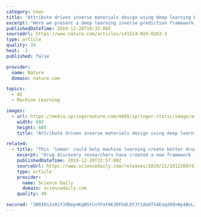 ```yaml
---
category: news
title: "Attribute driven inverse materials design using deep learning Bayesian framework"
excerpt: "Here we present a deep learning inverse prediction framework, Structure Learning for Attribute-driven Materials Design Using Novel Conditional Sampling (SLAMDUNCS), for efficient and accurate prediction of molecules exhibiting target properties. We apply this framework to the computational design of organic molecules for three applications ..."
publishedDateTime: 2019-12-20T10:32:00Z
sourceUrl: https://www.nature.com/articles/s41524-019-0263-3
type: article
quality: 34
heat: -1
published: false

provider:
  name: Nature
  domain: nature.com

topics:
  - AI
  - Machine Learning

images:
  - url: https://media.springernature.com/m685/springer-static/image/art%3A10.1038%2Fs41524-019-0263-3/MediaObjects/41524_2019_263_Fig1_HTML.png
    width: 602
    height: 685
    title: "Attribute driven inverse materials design using deep learning Bayesian framework"

related:
  - title: "This 'lemon' could help machine learning create better drugs"
    excerpt: "Drug discovery researchers have created a new framework for mining data for training machine learning models. One of the challenges in using machine learning for drug development is to create a process for the computer to extract needed information from a pool of data points. Drug scientists must pull biological data and train the software to ..."
    publishedDateTime: 2019-12-20T22:57:00Z
    sourceUrl: https://www.sciencedaily.com/releases/2019/12/191220074256.htm
    type: article
    provider:
      name: Science Daily
      domain: sciencedaily.com
    quality: 49

secured: "2B0IKSJz0iYJdDep4KqNStCnYFat0E2RFGdLEFJt1do6TS4EaqdOQ+Wy4BuL2b22fmcoXYcmrqEtQ0D6r7wfeVWClAmtMpxeCbX1EWl68jDnZg37McE1nnsJcojLE6TBnf3HpVnHHFvPEJTf57YE2qOJuDvl+mgllfSnr084bcL6GlzGUXnJx87SBaB7tFN0qHHiWpIHLUc/OMvlvvZ9wmQOz63abhg69EqRi5C4LO8gjY+BS+8sVvvTAqGhIehsMrnLXxKtrni9pwmkh18uzg==;vF4Sh2Wn/MlOyH2EV8fJvw=="
---
```


